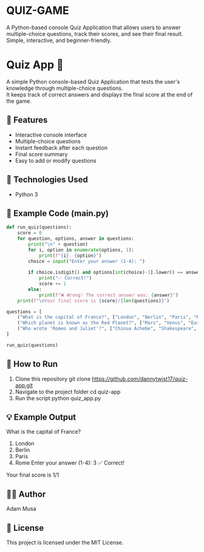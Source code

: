 # QUIZ-GAME
A Python-based console Quiz Application that allows users to answer multiple-choice questions, track their scores, and see their final result. Simple, interactive, and beginner-friendly.
# Quiz App 🧠

A simple Python console-based Quiz Application that tests the user's knowledge through multiple-choice questions.  
It keeps track of correct answers and displays the final score at the end of the game.

## 🎯 Features
- Interactive console interface  
- Multiple-choice questions  
- Instant feedback after each question  
- Final score summary  
- Easy to add or modify questions  

## 🧰 Technologies Used
- Python 3

## 🧠 Example Code (main.py)
```python
def run_quiz(questions):
    score = 0
    for question, options, answer in questions:
        print("\n" + question)
        for i, option in enumerate(options, 1):
            print(f"{i}. {option}")
        choice = input("Enter your answer (1-4): ")
        
        if choice.isdigit() and options[int(choice)-1].lower() == answer.lower():
            print("✅ Correct!")
            score += 1
        else:
            print(f"❌ Wrong! The correct answer was: {answer}")
    print(f"\nYour final score is {score}/{len(questions)}")

questions = [
    ("What is the capital of France?", ["London", "Berlin", "Paris", "Rome"], "Paris"),
    ("Which planet is known as the Red Planet?", ["Mars", "Venus", "Earth", "Jupiter"], "Mars"),
    ("Who wrote 'Romeo and Juliet'?", ["Chinua Achebe", "Shakespeare", "T.S. Eliot", "Charles Dickens"], "Shakespeare"),
]

run_quiz(questions)
```
## 🚀 How to Run
1. Clone this repository
git clone https://github.com/dannytwist17/quiz-app.git
2. Navigate to the project folder
cd quiz-app
3. Run the script
python quiz_app.py

## 💡 Example Output
What is the capital of France?
1. London
2. Berlin
3. Paris
4. Rome
Enter your answer (1-4): 3
✅ Correct!

Your final score is 1/1

## 🧑‍💻 Author
Adam Musa
## 📄 License
This project is licensed under the MIT License.
